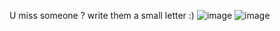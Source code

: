 U miss someone ?  write them a small letter :)
![image](https://github.com/user-attachments/assets/757ee33e-e35b-47c7-a40e-22075c3b8430)
![image](https://github.com/user-attachments/assets/4401facf-f1a3-4265-a2d3-f09dea537444)
